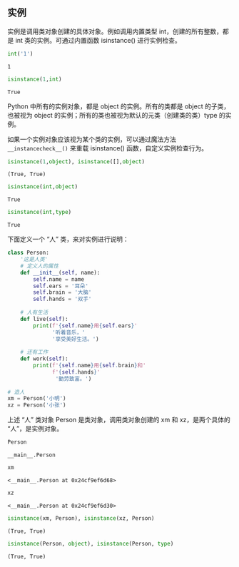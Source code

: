 ## 实例

实例是调用类对象创建的具体对象。例如调用内置类型 int，创建的所有整数，都是 int 类的实例。可通过内置函数 isinstance() 进行实例检查。


```python
int('1')
```




    1




```python
isinstance(1,int)
```




    True



Python 中所有的实例对象，都是 object 的实例。所有的类都是 object 的子类，也被视为 object 的实例；所有的类也被视为默认的元类（创建类的类）type 的实例。

如果一个实例对象应该视为某个类的实例，可以通过魔法方法 `__instancecheck__()` 来重载 isinstance() 函数，自定义实例检查行为。


```python
isinstance(1,object), isinstance([],object)
```




    (True, True)




```python
isinstance(int,object)
```




    True




```python
isinstance(int,type)
```




    True



下面定义一个 “人” 类，来对实例进行说明：


```python
class Person:
    '这是人类'
    # 定义人的属性
    def __init__(self, name):
        self.name = name
        self.ears = '耳朵'
        self.brain = '大脑'
        self.hands = '双手'
    
    # 人有生活
    def live(self):
        print(f'{self.name}用{self.ears}'
              '听着音乐，'
              '享受美好生活。')
        
    # 还有工作
    def work(self):
        print(f'{self.name}用{self.brain}和'
              f'{self.hands}'
               '勤劳致富。')
        
# 造人
xm = Person('小明')
xz = Person('小张')
```

上述 “人” 类对象 Person 是类对象，调用类对象创建的 xm 和 xz，是两个具体的 “人”，是实例对象。


```python
Person
```




    __main__.Person




```python
xm
```




    <__main__.Person at 0x24cf9ef6d68>




```python
xz
```




    <__main__.Person at 0x24cf9ef6d30>




```python
isinstance(xm, Person), isinstance(xz, Person)
```




    (True, True)




```python
isinstance(Person, object), isinstance(Person, type)
```




    (True, True)


